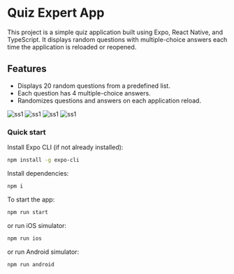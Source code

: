 # Quiz Expert App

This project is a simple quiz application built using Expo, React Native, and TypeScript. It displays random questions with multiple-choice answers each time the application is reloaded or reopened.

## Features
- Displays 20 random questions from a predefined list.
- Each question has 4 multiple-choice answers.
- Randomizes questions and answers on each application reload.

![ss1](./ss/1.png)
![ss1](./ss/2.png)
![ss1](./ss/3.png)
![ss1](./ss/4.png)

### Quick start
Install Expo CLI (if not already installed):
```sh
npm install -g expo-cli
```

Install dependencies:
```sh
npm i
```

To start the app:
```sh
npm run start
```

or run  iOS simulator:
```sh
npm run ios
```

or run  Android simulator:
```sh
npm run android
```
